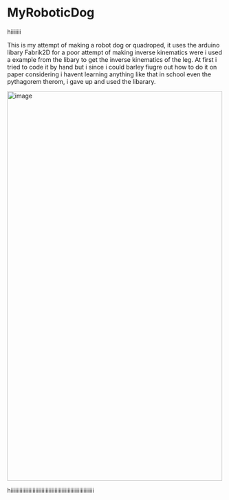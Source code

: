 # MyRoboticDog

hiiiiiii

This is my attempt of making a robot dog or quadroped, it uses the arduino libary Fabrik2D for a poor attempt of making inverse kinematics were i used a example from the libary to get the inverse kinematics of the leg. At first i tried to code it by hand but i since i could barley fiugre out how to do it on paper considering i havent learning anything like that in school even the pythagorem therom, i gave up and used the libarary.


<img width="500" height="906" alt="image" src="https://github.com/user-attachments/assets/0a4ea921-14c2-4cb7-8f55-44d453dd9193" />

hiiiiiiiiiiiiiiiiiiiiiiiiiiiiiiiiiiiiiiiiiiiiiiiiiiiiiiiii
